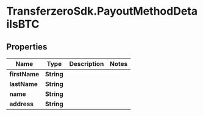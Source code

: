 # TransferzeroSdk.PayoutMethodDetailsBTC

## Properties
Name | Type | Description | Notes
------------ | ------------- | ------------- | -------------
**firstName** | **String** |  | 
**lastName** | **String** |  | 
**name** | **String** |  | 
**address** | **String** |  | 


